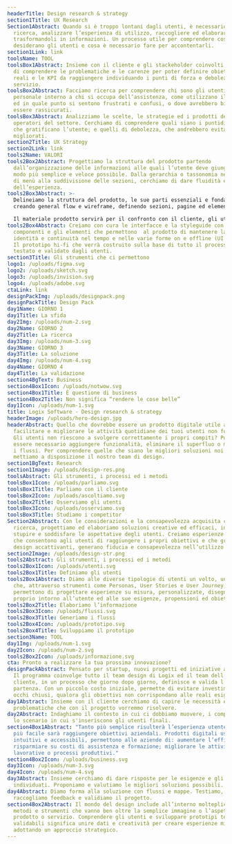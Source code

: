 ```yaml
---
headerTitle: Design research & strategy
section1Title: UX Research
Section1Abstract: Quando si è troppo lontani dagli utenti, è necessario fare
  ricerca, analizzare l’esperienza di utilizzo, raccogliere ed elaborare i dati
  trasformandoli in informazioni. Un processo utile per comprendere cosa davvero
  desiderano gli utenti e cosa è necessario fare per accontentarli.
section1Link: link
toolsName: TOOL
toolsBox1Abstract: Insieme con il cliente e gli stackeholder coinvolti cerchiamo
  di comprendere le problematiche e le carenze per poter definire obiettivi
  reali e le KPI da raggiungere individuando i punti di forza e debolezza del
  servizio.
toolsBox2Abstract: Facciamo ricerca per comprendere chi sono gli utenti, dal
  personale interno a chi si occupa dell’assistenza, come utilizzano il servizio
  ed in quale punto si sentono frustrati e confusi, o dove avrebbero bisogno di
  essere rassicurati.
toolsBox3Abstract: Analizziamo le scelte, le strategie ed i prodotti degli altri
  operatori del settore. Cerchiamo di comprendere quali siano i puntidi forza,
  che gratificano l’utente; e quelli di debolezza, che andrebbero evitati e
  migliorati.
section2Title: UX Strategy
section2Link: link
tools2Name: VALORI
tools2Box2Abstract: Progettiamo la struttura del prodotto partendo
  dall’organizzazione delle informazioni alle quali l’utente deve giungere nel
  modo più semplice e veloce possibile. Dalla gerarchia o tassonomia nelle voci
  di menù alla suddivisione delle sezioni, cerchiamo di dare fluidità e coerenza
  dell’esperienza.
tools2Box3Abstract: >-
  Delineiamo la struttura del prodotto, le sue parti essenziali e fondamentali,
  creando general flow e wireframe, definendo sezioni, pagine ed elementi. 

  Il materiale prodotto servirà per il confronto con il cliente, gli utenti reali e gli stackeholder che avranno la possibilità di valutare concretamente il lavoro in poco tempo.
tools2Box4Abstract: Creiamo con cura le interfacce e la styleguide con tutte le
  componenti e gli elementi che permettono  al prodotto di mantenere la propria
  identità e continuità nel tempo e nelle varie forme on e offline (UI Design).
  Il prototipo hi-fi che verrà costruito sulla base di tutto il processo sarà
  testato e validato dagli utenti.
section3Title: Gli strumenti che ci permettono
logo1: /uploads/figma.svg
logo2: /uploads/sketch.svg
logo3: /uploads/invision.svg
logo4: /uploads/adobe.svg
ctaLink: link
designPackImg: /uploads/designpack.png
designPackTitle: Design Pack
day1Name: GIORNO 1
day1Title: La sfida
day2Img: /uploads/num-2.svg
day2Name: GIORNO 2
day2Title: La ricerca
day3Img: /uploads/num-3.svg
day3Name: GIORNO 3
day3Title: La soluzione
day4Img: /uploads/num-4.svg
day4Name: GIORNO 4
day4Title: La validazione
section4BgText: Business
section4Box1Icon: /uploads/notwow.svg
section4Box1Title: È questione di business
section4Box2Title: Non significa “rendere le cose belle”
day1Icon: /uploads/num-1.svg
title: Logix Software - Design research & strategy
headerImage: /uploads/hero-design.jpg
headerAbstract: Quello che dovrebbe essere un prodotto digitale utile a
  facilitare e migliorare le attività quotidiane dei tuoi utenti non funziona?
  Gli utenti non riescono a svolgere correttamente i propri compiti? Potrebbe
  essere necessario aggiungere funzionalità, eliminare il superfluo o migliorare
  i flussi. Per comprendere quelle che siano le migliori soluzioni noi di Logix
  mettiamo a disposizione il nostro team di design.
section1BgText: Research
section1Image: /uploads/design-res.png
toolsAbstract: Gli strumenti, i processi ed i metodi
toolsBox1Icon: /uploads/parliamo.svg
toolsBox1Title: Parliamo con il cliente
toolsBox2Icon: /uploads/ascoltiamo.svg
toolsBox2Title: Osserviamo gli utenti
toolsBox3Icon: /uploads/osserviamo.svg
toolsBox3Title: Studiamo i competitor
Section2Abstract: Con le considerazioni e la consapevolezza acquisita con la
  ricerca, progettiamo ed elaboriamo soluzioni creative ed efficaci, in grado di
  stupire e soddisfare le aspettative degli utenti. Creiamo esperienze piacevoli
  che consentono agli utenti di raggiungere i propri obiettivi e che grazie a
  design accattivanti, generano fiducia e consapevolezza nell’utilizzo.
section2Image: /uploads/design-str.png
tools2Abstract: Gli strumenti, i processi ed i metodi
tools2Box1Icon: /uploads/utenti.svg
tools2Box1Title: Definiamo gli utenti
tools2Box1Abstract: Diamo alle diverse tipologie di utenti un volto, una storia
  che, attraverso strumenti come Personas, User Stories e User Journey, ci
  permettono di progettare esperienze su misura, personalizzate, disegnate
  proprio intorno all’utente ed alle sue esigenze, propensioni ed obiettivi.
tools2Box2Title: Elaboriamo l’informazione
tools2Box3Icon: /uploads/flussi.svg
tools2Box3Title: Generiamo i flussi
tools2Box4Icon: /uploads/prototipo.svg
tools2Box4Title: Sviluppiamo il prototipo
section3Name: TOOL
day1Img: /uploads/num-1.svg
day2Icon: /uploads/num-2.svg
tools2Box2Icon: /uploads/informazione.svg
cta: Pronto a realizzare la tua prossima innovazione?
designPackAbstract: Pensato per startup, nuovi progetti ed iniziative aziendali.
  Il programma coinvolge tutto il team design di Logix ed il team dell’azienda
  cliente, in un processo che giorno dopo giorno, definisce e valida l’idea di
  partenza. Con un piccolo costo iniziale, permette di evitare investimenti ad
  occhi chiusi, qualora gli obiettivi non corrispondano alle reali esigenze.
day1Abstract: Insieme con il cliente cerchiamo di capire le necessità e le
  problematiche che con il progetto vorremmo risolvere.
day2Abstract: Indaghiamo il contesto in cui ci dobbiamo muovere, i competitor e
  lo scenario in cui s'inseriscono gli utenti finali.
section4Box1Abstract: "Tanto più semplice risulterà l’esperienza utente, tanto
  più facile sarà raggiungere obiettivi aziendali. Prodotti digitali usabili,
  intuitivi e accessibili, permettono alle aziende di: aumentare l’efficienza,
  risparmiare su costi di assistenza e formazione; migliorare le attività
  lavorative o processi produttivi."
section4Box2Icon: /uploads/business.svg
day3Icon: /uploads/num-3.svg
day4Icon: /uploads/num-4.svg
day3Abstract: Insieme cerchiamo di dare risposte per le esigenze e gli obiettivi
  individuati. Proponiamo e valutiamo le migliori soluzioni possibili.
day4Abstract: Diamo forma alla soluzione con flussi e mappe. Testiamo,
  raccogliamo feedback e validiamo il progetto.
section4Box2Abstract: Il mondo del design include all’interno molteplici ruoli,
  metodi e strumenti che vanno ben oltre la semplice immagine o l’aspetto di un
  prodotto o servizio. Comprendere gli utenti e sviluppare prototipi testabili e
  validabili significa unire dati e creatività per creare esperienze migliori,
  adottando un approccio strategico.
---
```

